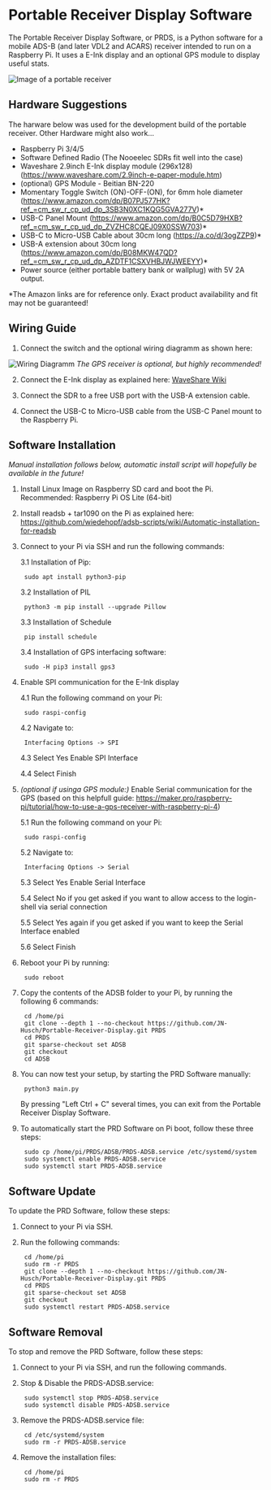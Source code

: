 # Portable Receiver Display Software

The Portable Receiver Display Software, or PRDS, is a Python software for a mobile ADS-B (and later VDL2 and ACARS) receiver intended to run on a Raspberry Pi. It uses a E-Ink display and an optional GPS module to display useful stats.

![Image of a portable receiver](images/img1.jpeg)

## Hardware Suggestions

The harware below was used for the development build of the portable receiver. Other Hardware might also work...

- Raspberry Pi 3/4/5
- Software Defined Radio (The Nooeelec SDRs fit well into the case)
- Waveshare 2.9inch E-Ink display module (296x128) (https://www.waveshare.com/2.9inch-e-paper-module.htm)
- (optional) GPS Module - Beitian BN-220
- Momentary Toggle Switch (ON)-OFF-(ON), for 6mm hole diameter (https://www.amazon.com/dp/B07PJ577HK?ref_=cm_sw_r_cp_ud_dp_3SB3N0XC1KQG5GVA277V)*
- USB-C Panel Mount (https://www.amazon.com/dp/B0C5D79HXB?ref_=cm_sw_r_cp_ud_dp_ZVZHC8CQEJ09X0SSW703)*
- USB-C to Micro-USB Cable about 30cm long (https://a.co/d/3ogZZP9)*
- USB-A extension about 30cm long (https://www.amazon.com/dp/B08MKW47QD?ref_=cm_sw_r_cp_ud_dp_AZDTF1CSXVHBJWJWEEYY)*
- Power source (either portable battery bank or wallplug) with 5V 2A output.

*The Amazon links are for reference only. Exact product availability and fit may not be guaranteed!


## Wiring Guide

1. Connect the switch and the optional wiring diagramm as shown here:

![Wiring Diagramm](images/wiring.png)
_The GPS receiver is optional, but highly recommended!_

2. Connect the E-Ink display as explained here: [WaveShare Wiki](https://www.waveshare.com/wiki/2.9inch_e-Paper_Module_Manual#Working_With_Raspberry_Pi)

3. Connect the SDR to a free USB port with the USB-A extension cable.

4. Connect the USB-C to Micro-USB cable from the USB-C Panel mount to the Raspberry Pi.


## Software Installation

_Manual installation follows below, automatic install script will hopefully be available in the future!_

1. Install Linux Image on Raspberry SD card and boot the Pi.
Recommended: Raspberry Pi OS Lite (64-bit)


2. Install readsb + tar1090 on the Pi as explained here: https://github.com/wiedehopf/adsb-scripts/wiki/Automatic-installation-for-readsb


3. Connect to your Pi via SSH and run the following commands:

   3.1 Installation of Pip:
   
		sudo apt install python3-pip

   3.2 Installation of PIL
   
		python3 -m pip install --upgrade Pillow

   3.3 Installation of Schedule
 
		pip install schedule

   3.4 Installation of GPS interfacing software:
   
		sudo -H pip3 install gps3


4. Enable SPI communication for the E-Ink display

   4.1 Run the following command on your Pi:
   
		sudo raspi-config

   4.2 Navigate to:
   
		Interfacing Options -> SPI

   4.3 Select Yes Enable SPI Interface

   4.4 Select Finish



5. _(optional if usinga GPS module:)_ Enable Serial communication for the GPS (based on this helpfull guide: https://maker.pro/raspberry-pi/tutorial/how-to-use-a-gps-receiver-with-raspberry-pi-4)

   5.1 Run the following command on your Pi:
   
		sudo raspi-config

   5.2 Navigate to:
   
		Interfacing Options -> Serial

   5.3 Select Yes Enable Serial Interface

   5.4 Select No if you get asked if you want to allow access to the login-shell via serial connection

   5.5 Select Yes again if you get asked if you want to keep the Serial Interface enabled

   5.6 Select Finish


6. Reboot your Pi by running:

		sudo reboot


7. Copy the contents of the ADSB folder to your Pi, by running the following 6 commands:

		cd /home/pi
		git clone --depth 1 --no-checkout https://github.com/JN-Husch/Portable-Receiver-Display.git PRDS
		cd PRDS
		git sparse-checkout set ADSB
		git checkout
		cd ADSB


8. You can now test your setup, by starting the PRD Software manually:

  		python3 main.py

	By pressing "Left Ctrl + C" several times, you can exit from the Portable Receiver Display Software.

9. To automatically start the PRD Software on Pi boot, follow these three steps:

		sudo cp /home/pi/PRDS/ADSB/PRDS-ADSB.service /etc/systemd/system
		sudo systemctl enable PRDS-ADSB.service
		sudo systemctl start PRDS-ADSB.service

## Software Update

To update the PRD Software, follow these steps:

1. Connect to your Pi via SSH.

2. Run the following commands:

		cd /home/pi
		sudo rm -r PRDS
		git clone --depth 1 --no-checkout https://github.com/JN-Husch/Portable-Receiver-Display.git PRDS
		cd PRDS
		git sparse-checkout set ADSB
		git checkout
		sudo systemctl restart PRDS-ADSB.service

## Software Removal

To stop and remove the PRD Software, follow these steps:

1. Connect to your Pi via SSH, and run the following commands.

2. Stop & Disable the PRDS-ADSB.service:

   		sudo systemctl stop PRDS-ADSB.service
   		sudo systemctl disable PRDS-ADSB.service

3. Remove the PRDS-ADSB.service file:

		cd /etc/systemd/system
   		sudo rm -r PRDS-ADSB.service

5. Remove the installation files:

  		cd /home/pi
   		sudo rm -r PRDS


